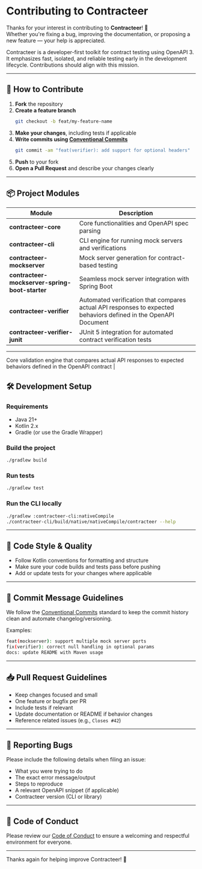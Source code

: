 # Contributing to Contracteer

Thanks for your interest in contributing to **Contracteer**! 🎉  
Whether you're fixing a bug, improving the documentation, or proposing a new feature — your help is appreciated.

Contracteer is a developer-first toolkit for contract testing using OpenAPI 3. It emphasizes fast, isolated, and
reliable testing early in the development lifecycle. Contributions should align with this mission.

---

## 🚀 How to Contribute

1. **Fork** the repository
2. **Create a feature branch**
   ```bash
   git checkout -b feat/my-feature-name
   ```
3. **Make your changes**, including tests if applicable
4. **Write commits using [Conventional Commits](https://www.conventionalcommits.org/)**
   ```bash
   git commit -am "feat(verifier): add support for optional headers"
   ```
5. **Push** to your fork
6. **Open a Pull Request** and describe your changes clearly

---

## 📦 Project Modules

| Module                                         | Description                                                                                                     |
|------------------------------------------------|-----------------------------------------------------------------------------------------------------------------|
| **contracteer-core**                           | Core functionalities and OpenAPI spec parsing                                                                   |
| **contracteer-cli**                            | CLI engine for running mock servers and verifications                                                           |
| **contracteer-mockserver**                     | Mock server generation for contract-based testing                                                               |
| **contracteer-mockserver-spring-boot-starter** | Seamless mock server integration with Spring Boot                                                               |
| **contracteer-verifier**                       | Automated verification that compares actual API responses to expected behaviors defined in the OpenAPI Document |
| **contracteer-verifier-junit**                 | JUnit 5 integration for automated contract verification tests                                                   |

---


Core validation engine that compares actual API responses to expected behaviors defined in the OpenAPI contract |

## 🛠 Development Setup

### Requirements

- Java 21+
- Kotlin 2.x
- Gradle (or use the Gradle Wrapper)

### Build the project

```bash
./gradlew build
```

### Run tests

```bash
./gradlew test
```

### Run the CLI locally

```bash
./gradlew :contracteer-cli:nativeCompile
./contracteer-cli/build/native/nativeCompile/contracteer --help
```

---

## 🎨 Code Style & Quality

- Follow Kotlin conventions for formatting and structure
- Make sure your code builds and tests pass before pushing
- Add or update tests for your changes where applicable

---

## 📝 Commit Message Guidelines

We follow the [Conventional Commits](https://www.conventionalcommits.org/) standard to keep the commit history clean and
automate changelog/versioning.

Examples:

```bash
feat(mockserver): support multiple mock server ports
fix(verifier): correct null handling in optional params
docs: update README with Maven usage
```

---

## 📥 Pull Request Guidelines

- Keep changes focused and small
- One feature or bugfix per PR
- Include tests if relevant
- Update documentation or README if behavior changes
- Reference related issues (e.g., `Closes #42`)

---

## 🐞 Reporting Bugs

Please include the following details when filing an issue:

- What you were trying to do
- The exact error message/output
- Steps to reproduce
- A relevant OpenAPI snippet (if applicable)
- Contracteer version (CLI or library)

---

## 🤝 Code of Conduct

Please review our [Code of Conduct](CODE_OF_CONDUCT.md) to ensure a welcoming and respectful environment for everyone.

---

Thanks again for helping improve Contracteer! 🚀
